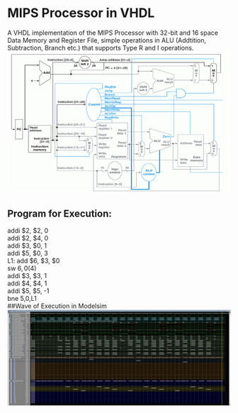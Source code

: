 # MIPS Processor in VHDL
A VHDL implementation of the MIPS Processor with 32-bit and 16 space Data Memory and Register File, simple operations in ALU (Addtition, Subtraction, Branch etc.) that supports Type R and I operations. <br>
![Mips Processor](MIPS.png) <br>
## Program for Execution:
addi $2, $2, 0 <br>
addi $2, $4, 0 <br>
addi $3, $0, 1 <br>
addi $5, $0, 3 <br>
L1: add $6, $3, $0 <br>
sw $6, 0($4) <br>
addi $3, $3, 1 <br>
addi $4, $4, 1 <br>
addi $5, $5, -1 <br>
bne $5,$0,L1 <br>
##Wave of Execution in Modelsim
![Mips Wave](MIPS_WAVE.jpg) <br>
